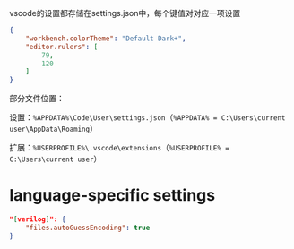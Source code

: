 vscode的设置都存储在settings.json中，每个键值对对应一项设置

```json
{
    "workbench.colorTheme": "Default Dark+",
    "editor.rulers": [
        79,
        120
    ]
}
```

部分文件位置：

设置：`%APPDATA%\Code\User\settings.json`（`%APPDATA% = C:\Users\current user\AppData\Roaming`）

扩展：`%USERPROFILE%\.vscode\extensions`（`%USERPROFILE% = C:\Users\current user`）

# language-specific settings

```json
"[verilog]": {
    "files.autoGuessEncoding": true
}
```



